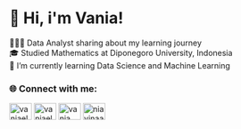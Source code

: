 <h1 align="left">👋 Hi, i'm Vania!</h1>
👩🏻‍💻 Data Analyst sharing about my learning journey</br>
🎓 Studied Mathematics at Diponegoro University, Indonesia</br>
🌱 I’m currently learning Data Science and Machine Learning</br>

<h3 align="left">🌐 Connect with me:</h3>
<p align="left">
<a href="https://linkedin.com/in/vaniaelvina" target="blank"><img align="center" src="https://raw.githubusercontent.com/rahuldkjain/github-profile-readme-generator/master/src/images/icons/Social/linked-in-alt.svg" alt="vaniaelvina" height="30" width="40" /></a>
<a href="https://instagram.com/vaniaelvina" target="blank"><img align="center" src="https://raw.githubusercontent.com/rahuldkjain/github-profile-readme-generator/master/src/images/icons/Social/instagram.svg" alt="vaniaelvina" height="30" width="40" /></a>
<a href="https://www.youtube.com/c/vania elvina" target="blank"><img align="center" src="https://raw.githubusercontent.com/rahuldkjain/github-profile-readme-generator/master/src/images/icons/Social/youtube.svg" alt="vania elvina" height="30" width="40" /></a>
<a href="https://twitter.com/niavinaa" target="blank"><img align="center" src="https://raw.githubusercontent.com/rahuldkjain/github-profile-readme-generator/master/src/images/icons/Social/twitter.svg" alt="niavinaa" height="30" width="40" /></a>
</p><br>


